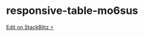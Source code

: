 # responsive-table-mo6sus

[Edit on StackBlitz ⚡️](https://stackblitz.com/edit/responsive-table-mo6sus)